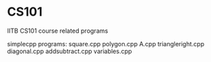 # CS101
IITB CS101 course related programs

simplecpp programs:
square.cpp
polygon.cpp
A.cpp
triangleright.cpp
diagonal.cpp
addsubtract.cpp
variables.cpp
